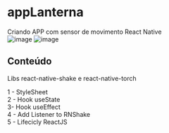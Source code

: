 # appLanterna
Criando APP com sensor de movimento  React Native <br>
![image](https://user-images.githubusercontent.com/92590892/174481788-a0378eb8-aa13-4ec4-a69f-4dd516497622.png)
![image](https://user-images.githubusercontent.com/92590892/174481816-f5a531da-2122-4add-a177-febd2d724bd6.png)

## Conteúdo 

Libs react-native-shake e react-native-torch

1 -  StyleSheet
<br>
2 - Hook useState<br>
3- Hook useEffect<br>
4 - Add Listener to RNShake<br>
5 - Lifecicly ReactJS <br>
